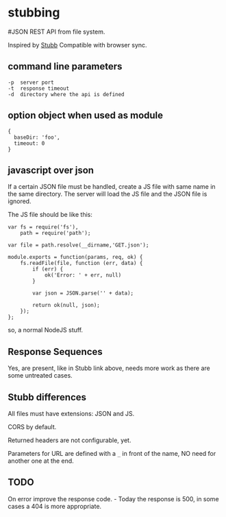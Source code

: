 stubbing
========

#JSON REST API from file system.

Inspired by [Stubb](https://github.com/knuton/stubb)
Compatible with browser sync.

## command line parameters

    -p  server port
    -t  response timeout
    -d  directory where the api is defined

## option object when used as module

    {
      baseDir: 'foo',
      timeout: 0
    }

## javascript over json

If a certain JSON file must be handled, create a JS file with same name in the same directory.
The server will load the JS file and the JSON file is ignored.

The JS file should be like this:

    var fs = require('fs'),
        path = require('path');

    var file = path.resolve(__dirname,'GET.json');

    module.exports = function(params, req, ok) {
        fs.readFile(file, function (err, data) {
            if (err) {
                ok('Error: ' + err, null)
            }

            var json = JSON.parse('' + data);

            return ok(null, json);
        });
    };


so, a normal NodeJS stuff.

## Response Sequences

Yes, are present, like in Stubb link above, needs more work as there are some untreated cases.

## Stubb differences

All files must have extensions: JSON and JS.

CORS by default.

Returned headers are not configurable, yet.

Parameters for URL are defined with a `_` in front of the name, NO need for another one at the end.

## TODO

On error improve the response code. - Today the response is 500, in some cases a 404 is more appropriate.
